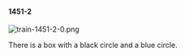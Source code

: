 #### 1451-2
![train-1451-2-0.png](https://github.com/lil-lab/nlvr/raw/master/nlvr/train/images/27/train-1451-2-0.png "train-1451-2-0.png")

There is a box with a black circle and a blue circle.